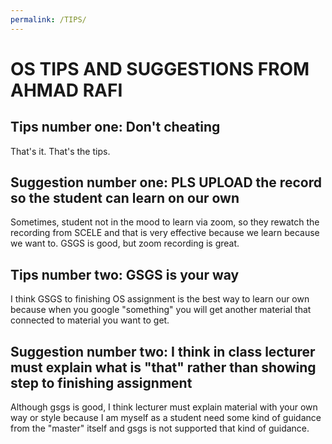 ```yaml
---
permalink: /TIPS/
---
```


# OS TIPS AND SUGGESTIONS FROM AHMAD RAFI

## Tips number one: Don't cheating
That's it. That's the tips.

## Suggestion number one: PLS UPLOAD the record so the student can learn on our own
Sometimes, student not in the mood to learn via zoom, so they rewatch the recording
from SCELE and that is very effective because we learn because we want to. GSGS is good,
but zoom recording is great.

## Tips number two: GSGS is your way
I think GSGS to finishing OS assignment is the best way to learn our own because
when you google "something" you will get another material that connected to
material you want to get.

## Suggestion number two: I think in class lecturer must explain what is "that" rather than showing step to finishing assignment
Although gsgs is good, I think lecturer must explain material with your own way or style because I am myself as a student need
some kind of guidance from the "master" itself and gsgs is not supported that kind of guidance.


